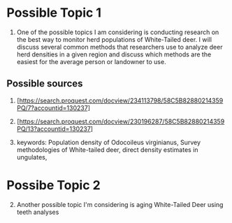 # Possible Topic 1
1. One of the possible topics I am considering is conducting research on the best way to monitor herd populations of White-Tailed deer. I will discuss several common methods that researchers use to analyze deer herd densities in a given region and discuss which methods are  the easiest for the average person or landowner to use.




## Possible sources
1. [https://search.proquest.com/docview/234113798/58C5B82880214359PQ/7?accountid=130237]
2. [https://search.proquest.com/docview/230196287/58C5B82880214359PQ/13?accountid=130237]

1. keywords: Population density of Odocoileus virginianus, Survey methodologies of White-tailed deer, direct density estimates in ungulates,

# Possibe Topic 2

2. Another possible topic I'm considering is aging White-Tailed Deer using teeth analyses
